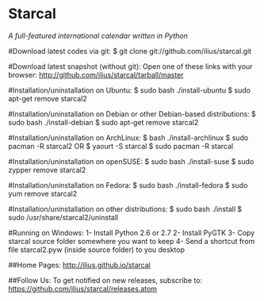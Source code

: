 Starcal
=============
*A full-featured international calendar written in Python* 

#Download latest codes via git:
    $ git clone git://github.com/ilius/starcal.git

#Download latest snapshot (without git):
    Open one of these links with your browser:
        http://github.com/ilius/starcal/tarball/master

#Installation/uninstallation on Ubuntu:
    $ sudo bash ./install-ubuntu
    $ sudo apt-get remove starcal2

#Installation/uninstallation on Debian or other Debian-based distributions:
    $ sudo bash ./install-debian
    $ sudo apt-get remove starcal2

#Installation/uninstallation on ArchLinux:
    $ bash ./install-archlinux
    $ sudo pacman -R starcal2
    OR
    $ yaourt -S starcal
    $ sudo pacman -R starcal

#Installation/uninstallation on openSUSE:
    $ sudo bash ./install-suse
    $ sudo zypper remove starcal2

#Installation/uninstallation on Fedora:
    $ sudo bash ./install-fedora
    $ sudo yum remove starcal2

#Installation/uninstallation on other distributions:
    $ sudo bash ./install
    $ sudo /usr/share/starcal2/uninstall

#Running on Windows:
    1- Install Python 2.6 or 2.7
    2- Install PyGTK
    3- Copy starcal source folder somewhere you want to keep
    4- Send a shortcut from file starcal2.pyw (inside source folder) to you desktop


##Home Pages:
    http://ilius.github.io/starcal

##Follow Us:
    To get notified on new releases, subscribe to:
        https://github.com/ilius/starcal/releases.atom





